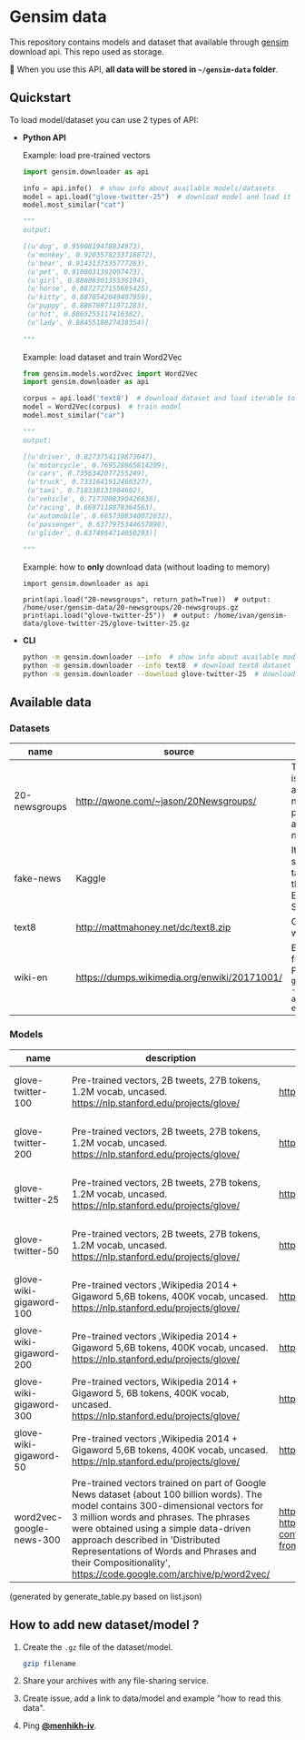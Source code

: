 # Gensim data
This repository contains models and dataset that available through [gensim](https://github.com/RaRe-Technologies/gensim) download api. This repo used as storage.

:red_circle: When you use this API, **all data will be stored in `~/gensim-data` folder**.

## Quickstart
To load model/dataset you can use 2 types of API:
- **Python API**

  Example: load pre-trained vectors
  ```python
  import gensim.downloader as api

  info = api.info()  # show info about available models/datasets
  model = api.load("glove-twitter-25")  # download model and load it to memory
  model.most_similar("cat")
  
  """
  output:

  [(u'dog', 0.9590819478034973),
   (u'monkey', 0.9203578233718872),
   (u'bear', 0.9143137335777283),
   (u'pet', 0.9108031392097473),
   (u'girl', 0.8880630135536194),
   (u'horse', 0.8872727155685425),
   (u'kitty', 0.8870542049407959),
   (u'puppy', 0.886769711971283),
   (u'hot', 0.8865255117416382),
   (u'lady', 0.8845518827438354)]
 
  """
  ```
  
  Example: load dataset and train Word2Vec
  ```python
  from gensim.models.word2vec import Word2Vec
  import gensim.downloader as api

  corpus = api.load('text8')  # download dataset and load iterable to memory
  model = Word2Vec(corpus)  # train model
  model.most_similar("car")

  """
  output:

  [(u'driver', 0.8273754119873047),
   (u'motorcycle', 0.769528865814209),
   (u'cars', 0.7356342077255249),
   (u'truck', 0.7331641912460327),
   (u'taxi', 0.718338131904602),
   (u'vehicle', 0.7177008390426636),
   (u'racing', 0.6697118878364563),
   (u'automobile', 0.6657308340072632),
   (u'passenger', 0.6377975344657898),
   (u'glider', 0.6374964714050293)]
 
  """
  ```
  
  Example: how to **only** download data (without loading to memory)
  ```
  import gensim.downloader as api
  
  print(api.load("20-newsgroups", return_path=True))  # output: /home/user/gensim-data/20-newsgroups/20-newsgroups.gz
  print(api.load("glove-twitter-25"))  # output: /home/ivan/gensim-data/glove-twitter-25/glove-twitter-25.gz
  
  ```
  
 - **CLI**
   ```bash
   python -m gensim.downloader --info  # show info about available models/datasets
   python -m gensim.downloader --info text8  # download text8 dataset to ~/gensim-data/text8
   python -m gensim.downloader --download glove-twitter-25  # download model to ~/gensim-data/glove-twitter-50/
   ```
## Available data
### Datasets
| name | source | description |
|------|--------|-------------|
| 20-newsgroups | http://qwone.com/~jason/20Newsgroups/ | The 20 Newsgroups data set is a collection of approximately 20,000 newsgroup documents, partitioned (nearly) evenly across 20 different newsgroups |
| fake-news | Kaggle | It contains text and metadata scraped from 244 websites tagged as 'bullshit' here by the BS Detector Chrome Extension by Daniel Sieradski. |
| text8 | http://mattmahoney.net/dc/text8.zip | Cleaned small sample from wikipedia |
| wiki-en | https://dumps.wikimedia.org/enwiki/20171001/ | Extracted Wikipedia dump from October 2017. Produced by `python -m gensim.scripts.segment_wiki -f enwiki-20171001-pages-articles.xml.bz2 -o wiki-en.gz` |

### Models
| name | description | papers | preprocessing | parameters |
|------|-------------|------------|--------|---------------|
| glove-twitter-100 | Pre-trained vectors, 2B tweets, 27B tokens, 1.2M vocab, uncased. https://nlp.stanford.edu/projects/glove/ | https://nlp.stanford.edu/pubs/glove.pdf | Converted to w2v format with `python -m gensim.scripts.glove2word2vec -i <fname> -o glove-twitter-100.txt` | dimensions = 100 |
| glove-twitter-200 | Pre-trained vectors, 2B tweets, 27B tokens, 1.2M vocab, uncased. https://nlp.stanford.edu/projects/glove/ | https://nlp.stanford.edu/pubs/glove.pdf | Converted to w2v format with `python -m gensim.scripts.glove2word2vec -i <fname> -o glove-twitter-200.txt` | dimensions = 200 |
| glove-twitter-25 | Pre-trained vectors, 2B tweets, 27B tokens, 1.2M vocab, uncased. https://nlp.stanford.edu/projects/glove/ | https://nlp.stanford.edu/pubs/glove.pdf | Converted to w2v format with `python -m gensim.scripts.glove2word2vec -i <fname> -o glove-twitter-25.txt` | dimensions = 25 |
| glove-twitter-50 | Pre-trained vectors, 2B tweets, 27B tokens, 1.2M vocab, uncased. https://nlp.stanford.edu/projects/glove/ | https://nlp.stanford.edu/pubs/glove.pdf | Converted to w2v format with `python -m gensim.scripts.glove2word2vec -i <fname> -o glove-twitter-50.txt` | dimensions = 50 |
| glove-wiki-gigaword-100 | Pre-trained vectors ,Wikipedia 2014 + Gigaword 5,6B tokens, 400K vocab, uncased. https://nlp.stanford.edu/projects/glove/ | https://nlp.stanford.edu/pubs/glove.pdf | Converted to w2v format with `python -m gensim.scripts.glove2word2vec -i <fname> -o glove-wiki-gigaword-100.txt` | dimensions = 100 |
| glove-wiki-gigaword-200 | Pre-trained vectors ,Wikipedia 2014 + Gigaword 5,6B tokens, 400K vocab, uncased. https://nlp.stanford.edu/projects/glove/ | https://nlp.stanford.edu/pubs/glove.pdf | Converted to w2v format with `python -m gensim.scripts.glove2word2vec -i <fname> -o glove-wiki-gigaword-200.txt` | dimentions = 200 |
| glove-wiki-gigaword-300 | Pre-trained vectors, Wikipedia 2014 + Gigaword 5, 6B tokens, 400K vocab, uncased. https://nlp.stanford.edu/projects/glove/ | https://nlp.stanford.edu/pubs/glove.pdf | Converted to w2v format with `python -m gensim.scripts.glove2word2vec -i <fname> -o glove-wiki-gigaword-300.txt` | dimensions = 300 |
| glove-wiki-gigaword-50 | Pre-trained vectors ,Wikipedia 2014 + Gigaword 5,6B tokens, 400K vocab, uncased. https://nlp.stanford.edu/projects/glove/ | https://nlp.stanford.edu/pubs/glove.pdf | Converted to w2v format with `python -m gensim.scripts.glove2word2vec -i <fname> -o glove-wiki-gigaword-50.txt` | dimension = 50 |
| word2vec-google-news-300 | Pre-trained vectors trained on part of Google News dataset (about 100 billion words). The model contains 300-dimensional vectors for 3 million words and phrases. The phrases were obtained using a simple data-driven approach described in 'Distributed Representations of Words and Phrases and their Compositionality', https://code.google.com/archive/p/word2vec/ | https://arxiv.org/abs/1301.3781, https://arxiv.org/abs/1310.4546, https://www.microsoft.com/en-us/research/publication/linguistic-regularities-in-continuous-space-word-representations/?from=http%3A%2F%2Fresearch.microsoft.com%2Fpubs%2F189726%2Frvecs.pdf | - | dimension = 300 |

(generated by generate_table.py based on list.json)


## How to add new dataset/model ?
1. Create the `.gz` file of the dataset/model. 
   ```bash
   gzip filename
   ```
2. Share your archives with any file-sharing service.
   
3. Create issue, add a link to data/model and example "how to read this data".

4. Ping **[@menhikh-iv](https://github.com/menshikh-iv)**.
